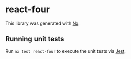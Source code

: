 # react-four

This library was generated with [Nx](https://nx.dev).

## Running unit tests

Run `nx test react-four` to execute the unit tests via [Jest](https://jestjs.io).
